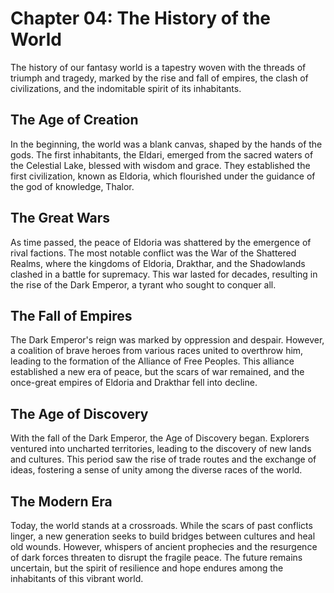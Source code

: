 # Chapter 04: The History of the World

The history of our fantasy world is a tapestry woven with the threads of triumph and tragedy, marked by the rise and fall of empires, the clash of civilizations, and the indomitable spirit of its inhabitants.

## The Age of Creation

In the beginning, the world was a blank canvas, shaped by the hands of the gods. The first inhabitants, the Eldari, emerged from the sacred waters of the Celestial Lake, blessed with wisdom and grace. They established the first civilization, known as Eldoria, which flourished under the guidance of the god of knowledge, Thalor.

## The Great Wars

As time passed, the peace of Eldoria was shattered by the emergence of rival factions. The most notable conflict was the War of the Shattered Realms, where the kingdoms of Eldoria, Drakthar, and the Shadowlands clashed in a battle for supremacy. This war lasted for decades, resulting in the rise of the Dark Emperor, a tyrant who sought to conquer all.

## The Fall of Empires

The Dark Emperor's reign was marked by oppression and despair. However, a coalition of brave heroes from various races united to overthrow him, leading to the formation of the Alliance of Free Peoples. This alliance established a new era of peace, but the scars of war remained, and the once-great empires of Eldoria and Drakthar fell into decline.

## The Age of Discovery

With the fall of the Dark Emperor, the Age of Discovery began. Explorers ventured into uncharted territories, leading to the discovery of new lands and cultures. This period saw the rise of trade routes and the exchange of ideas, fostering a sense of unity among the diverse races of the world.

## The Modern Era

Today, the world stands at a crossroads. While the scars of past conflicts linger, a new generation seeks to build bridges between cultures and heal old wounds. However, whispers of ancient prophecies and the resurgence of dark forces threaten to disrupt the fragile peace. The future remains uncertain, but the spirit of resilience and hope endures among the inhabitants of this vibrant world.